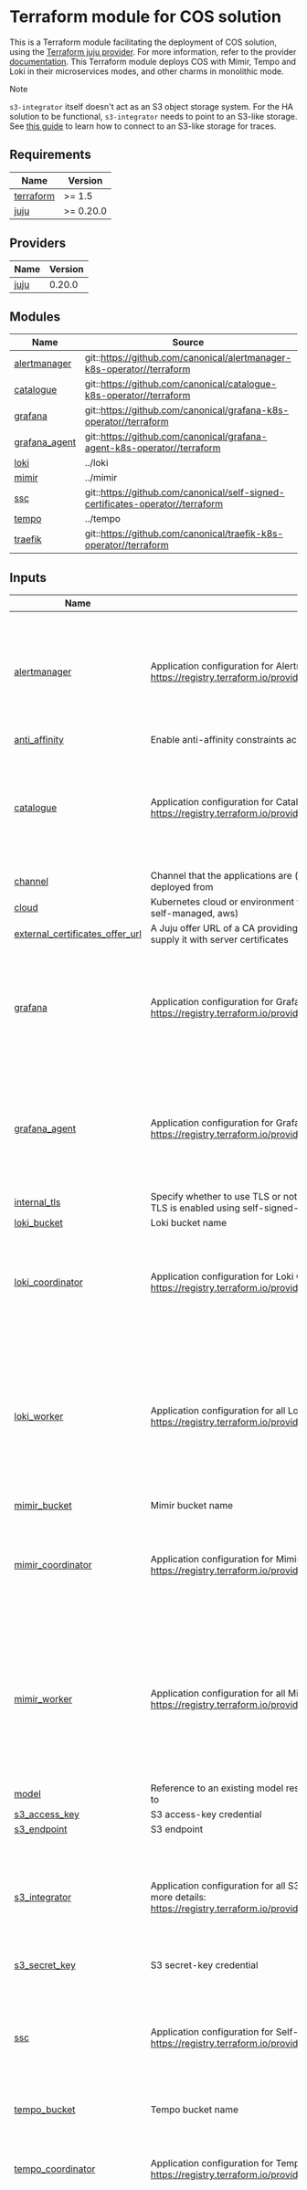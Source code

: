 # Terraform module for COS solution

This is a Terraform module facilitating the deployment of COS solution, using the [Terraform juju provider](https://github.com/juju/terraform-provider-juju/). For more information, refer to the provider [documentation](https://registry.terraform.io/providers/juju/juju/latest/docs). This Terraform module deploys COS with Mimir, Tempo and Loki in their microservices modes, and other charms in monolithic mode.

> [!NOTE]
> `s3-integrator` itself doesn't act as an S3 object storage system. For the HA solution to be functional, `s3-integrator` needs to point to an S3-like storage. See [this guide](https://discourse.charmhub.io/t/cos-lite-docs-set-up-minio/15211) to learn how to connect to an S3-like storage for traces.

<!-- BEGIN_TF_DOCS -->
## Requirements

| Name | Version |
|------|---------|
| <a name="requirement_terraform"></a> [terraform](#requirement\_terraform) | >= 1.5 |
| <a name="requirement_juju"></a> [juju](#requirement\_juju) | >= 0.20.0 |

## Providers

| Name | Version |
|------|---------|
| <a name="provider_juju"></a> [juju](#provider\_juju) | 0.20.0 |

## Modules

| Name | Source | Version |
|------|--------|---------|
| <a name="module_alertmanager"></a> [alertmanager](#module\_alertmanager) | git::https://github.com/canonical/alertmanager-k8s-operator//terraform | n/a |
| <a name="module_catalogue"></a> [catalogue](#module\_catalogue) | git::https://github.com/canonical/catalogue-k8s-operator//terraform | n/a |
| <a name="module_grafana"></a> [grafana](#module\_grafana) | git::https://github.com/canonical/grafana-k8s-operator//terraform | n/a |
| <a name="module_grafana_agent"></a> [grafana\_agent](#module\_grafana\_agent) | git::https://github.com/canonical/grafana-agent-k8s-operator//terraform | n/a |
| <a name="module_loki"></a> [loki](#module\_loki) | ../loki | n/a |
| <a name="module_mimir"></a> [mimir](#module\_mimir) | ../mimir | n/a |
| <a name="module_ssc"></a> [ssc](#module\_ssc) | git::https://github.com/canonical/self-signed-certificates-operator//terraform | n/a |
| <a name="module_tempo"></a> [tempo](#module\_tempo) | ../tempo | n/a |
| <a name="module_traefik"></a> [traefik](#module\_traefik) | git::https://github.com/canonical/traefik-k8s-operator//terraform | n/a |

## Inputs

| Name | Description | Type | Default | Required |
|------|-------------|------|---------|:--------:|
| <a name="input_alertmanager"></a> [alertmanager](#input\_alertmanager) | Application configuration for Alertmanager. For more details: https://registry.terraform.io/providers/juju/juju/latest/docs/resources/application | <pre>object({<br/>    app_name           = optional(string, "alertmanager")<br/>    config             = optional(map(string), {})<br/>    constraints        = optional(string, "arch=amd64")<br/>    revision           = optional(number, null)<br/>    storage_directives = optional(map(string), {})<br/>    units              = optional(number, 1)<br/>  })</pre> | `{}` | no |
| <a name="input_anti_affinity"></a> [anti\_affinity](#input\_anti\_affinity) | Enable anti-affinity constraints across all HA modules (Mimir, Loki, Tempo) | `bool` | `true` | no |
| <a name="input_catalogue"></a> [catalogue](#input\_catalogue) | Application configuration for Catalogue. For more details: https://registry.terraform.io/providers/juju/juju/latest/docs/resources/application | <pre>object({<br/>    app_name           = optional(string, "catalogue")<br/>    config             = optional(map(string), {})<br/>    constraints        = optional(string, "arch=amd64")<br/>    revision           = optional(number, null)<br/>    storage_directives = optional(map(string), {})<br/>    units              = optional(number, 1)<br/>  })</pre> | `{}` | no |
| <a name="input_channel"></a> [channel](#input\_channel) | Channel that the applications are (unless overwritten by external\_channels) deployed from | `string` | n/a | yes |
| <a name="input_cloud"></a> [cloud](#input\_cloud) | Kubernetes cloud or environment where this COS module will be deployed (e.g self-managed, aws) | `string` | `"self-managed"` | no |
| <a name="input_external_certificates_offer_url"></a> [external\_certificates\_offer\_url](#input\_external\_certificates\_offer\_url) | A Juju offer URL of a CA providing the 'tls\_certificates' integration for Traefik to supply it with server certificates | `string` | `null` | no |
| <a name="input_grafana"></a> [grafana](#input\_grafana) | Application configuration for Grafana. For more details: https://registry.terraform.io/providers/juju/juju/latest/docs/resources/application | <pre>object({<br/>    app_name           = optional(string, "grafana")<br/>    config             = optional(map(string), {})<br/>    constraints        = optional(string, "arch=amd64")<br/>    revision           = optional(number, null)<br/>    storage_directives = optional(map(string), {})<br/>    units              = optional(number, 1)<br/>  })</pre> | `{}` | no |
| <a name="input_grafana_agent"></a> [grafana\_agent](#input\_grafana\_agent) | Application configuration for Grafana Agent. For more details: https://registry.terraform.io/providers/juju/juju/latest/docs/resources/application | <pre>object({<br/>    app_name           = optional(string, "grafana-agent")<br/>    config             = optional(map(string), {})<br/>    constraints        = optional(string, "arch=amd64")<br/>    revision           = optional(number, null)<br/>    storage_directives = optional(map(string), {})<br/>    units              = optional(number, 1)<br/>  })</pre> | `{}` | no |
| <a name="input_internal_tls"></a> [internal\_tls](#input\_internal\_tls) | Specify whether to use TLS or not for internal COS communication. By default, TLS is enabled using self-signed-certificates | `bool` | `true` | no |
| <a name="input_loki_bucket"></a> [loki\_bucket](#input\_loki\_bucket) | Loki bucket name | `string` | n/a | yes |
| <a name="input_loki_coordinator"></a> [loki\_coordinator](#input\_loki\_coordinator) | Application configuration for Loki Coordinator. For more details: https://registry.terraform.io/providers/juju/juju/latest/docs/resources/application | <pre>object({<br/>    config             = optional(map(string), {})<br/>    constraints        = optional(string, "arch=amd64")<br/>    revision           = optional(number, null)<br/>    storage_directives = optional(map(string), {})<br/>    units              = optional(number, 3)<br/>  })</pre> | `{}` | no |
| <a name="input_loki_worker"></a> [loki\_worker](#input\_loki\_worker) | Application configuration for all Loki Workers. For more details: https://registry.terraform.io/providers/juju/juju/latest/docs/resources/application | <pre>object({<br/>    backend_config     = optional(map(string), {})<br/>    read_config        = optional(map(string), {})<br/>    write_config       = optional(map(string), {})<br/>    constraints        = optional(string, "arch=amd64")<br/>    revision           = optional(number, null)<br/>    storage_directives = optional(map(string), {})<br/>    backend_units      = optional(number, 3)<br/>    read_units         = optional(number, 3)<br/>    write_units        = optional(number, 3)<br/>  })</pre> | `{}` | no |
| <a name="input_mimir_bucket"></a> [mimir\_bucket](#input\_mimir\_bucket) | Mimir bucket name | `string` | n/a | yes |
| <a name="input_mimir_coordinator"></a> [mimir\_coordinator](#input\_mimir\_coordinator) | Application configuration for Mimir Coordinator. For more details: https://registry.terraform.io/providers/juju/juju/latest/docs/resources/application | <pre>object({<br/>    config             = optional(map(string), {})<br/>    constraints        = optional(string, "arch=amd64")<br/>    revision           = optional(number, null)<br/>    storage_directives = optional(map(string), {})<br/>    units              = optional(number, 3)<br/>  })</pre> | `{}` | no |
| <a name="input_mimir_worker"></a> [mimir\_worker](#input\_mimir\_worker) | Application configuration for all Mimir Workers. For more details: https://registry.terraform.io/providers/juju/juju/latest/docs/resources/application | <pre>object({<br/>    backend_config     = optional(map(string), {})<br/>    read_config        = optional(map(string), {})<br/>    write_config       = optional(map(string), {})<br/>    constraints        = optional(string, "arch=amd64")<br/>    revision           = optional(number, null)<br/>    storage_directives = optional(map(string), {})<br/>    backend_units      = optional(number, 3)<br/>    read_units         = optional(number, 3)<br/>    write_units        = optional(number, 3)<br/>  })</pre> | `{}` | no |
| <a name="input_model"></a> [model](#input\_model) | Reference to an existing model resource or data source for the model to deploy to | `string` | n/a | yes |
| <a name="input_s3_access_key"></a> [s3\_access\_key](#input\_s3\_access\_key) | S3 access-key credential | `string` | n/a | yes |
| <a name="input_s3_endpoint"></a> [s3\_endpoint](#input\_s3\_endpoint) | S3 endpoint | `string` | n/a | yes |
| <a name="input_s3_integrator"></a> [s3\_integrator](#input\_s3\_integrator) | Application configuration for all S3-integrators in coordinated workers. For more details: https://registry.terraform.io/providers/juju/juju/latest/docs/resources/application | <pre>object({<br/>    channel            = optional(string, "2/edge")<br/>    config             = optional(map(string), {})<br/>    constraints        = optional(string, "arch=amd64")<br/>    revision           = optional(number, 157) # FIXME: https://github.com/canonical/observability/issues/342<br/>    storage_directives = optional(map(string), {})<br/>    units              = optional(number, 1)<br/>  })</pre> | `{}` | no |
| <a name="input_s3_secret_key"></a> [s3\_secret\_key](#input\_s3\_secret\_key) | S3 secret-key credential | `string` | n/a | yes |
| <a name="input_ssc"></a> [ssc](#input\_ssc) | Application configuration for Self-signed-certificates. For more details: https://registry.terraform.io/providers/juju/juju/latest/docs/resources/application | <pre>object({<br/>    app_name           = optional(string, "ca")<br/>    channel            = optional(string, "1/stable")<br/>    config             = optional(map(string), {})<br/>    constraints        = optional(string, "arch=amd64")<br/>    revision           = optional(number, null)<br/>    storage_directives = optional(map(string), {})<br/>    units              = optional(number, 1)<br/>  })</pre> | `{}` | no |
| <a name="input_tempo_bucket"></a> [tempo\_bucket](#input\_tempo\_bucket) | Tempo bucket name | `string` | n/a | yes |
| <a name="input_tempo_coordinator"></a> [tempo\_coordinator](#input\_tempo\_coordinator) | Application configuration for Tempo Coordinator. For more details: https://registry.terraform.io/providers/juju/juju/latest/docs/resources/application | <pre>object({<br/>    config             = optional(map(string), {})<br/>    constraints        = optional(string, "arch=amd64")<br/>    revision           = optional(number, null)<br/>    storage_directives = optional(map(string), {})<br/>    units              = optional(number, 3)<br/>  })</pre> | `{}` | no |
| <a name="input_tempo_worker"></a> [tempo\_worker](#input\_tempo\_worker) | Application configuration for all Tempo workers. For more details: https://registry.terraform.io/providers/juju/juju/latest/docs/resources/application | <pre>object({<br/>    querier_config           = optional(map(string), {})<br/>    query_frontend_config    = optional(map(string), {})<br/>    ingester_config          = optional(map(string), {})<br/>    distributor_config       = optional(map(string), {})<br/>    compactor_config         = optional(map(string), {})<br/>    metrics_generator_config = optional(map(string), {})<br/>    constraints              = optional(string, "arch=amd64")<br/>    revision                 = optional(number, null)<br/>    storage_directives       = optional(map(string), {})<br/>    compactor_units          = optional(number, 3)<br/>    distributor_units        = optional(number, 3)<br/>    ingester_units           = optional(number, 3)<br/>    metrics_generator_units  = optional(number, 3)<br/>    querier_units            = optional(number, 3)<br/>    query_frontend_units     = optional(number, 3)<br/>  })</pre> | `{}` | no |
| <a name="input_traefik"></a> [traefik](#input\_traefik) | Application configuration for Traefik. For more details: https://registry.terraform.io/providers/juju/juju/latest/docs/resources/application | <pre>object({<br/>    app_name           = optional(string, "traefik")<br/>    channel            = optional(string, "latest/stable")<br/>    config             = optional(map(string), {})<br/>    constraints        = optional(string, "arch=amd64")<br/>    revision           = optional(number, null)<br/>    storage_directives = optional(map(string), {})<br/>    units              = optional(number, 1)<br/>  })</pre> | `{}` | no |

## Outputs

| Name | Description |
|------|-------------|
| <a name="output_components"></a> [components](#output\_components) | All Terraform charm modules which make up this product module |
| <a name="output_offers"></a> [offers](#output\_offers) | All Juju offers which are exposed by this product module |
<!-- END_TF_DOCS -->

## Usage


### Basic usage

Users should ensure that Terraform is aware of the `juju_model` dependency of the charm module.

To deploy this module with its needed dependency, you can run `terraform apply -var="model=<MODEL_NAME>" -auto-approve`. This would deploy all COS HA solution modules in the same model.

### High Availability

By default, this Terraform module will deploy each worker with `3` unit. If you want to scale each Loki, Mimir or Tempo worker unit please check the variables available for that purpose in `variables.tf`.

### Minimal sample deployment.

In order to deploy COS create a `main.tf` file with the following content:

```hcl
terraform {
  required_version = ">= 1.5"
  required_providers {
    aws = {
      source  = "hashicorp/aws"
      version = "~> 5.0"
    }
    null = {
      source  = "hashicorp/null"
      version = "~> 3.0"
    }
  }
}

# COS module that deploy the whole Canonical Observability Stack
module "cos" {
    source                        = "git::https://github.com/canonical/observability-stack//terraform/cos"
    model                         = "cos"
    channel                       = "1/stable"
    cloud                         = "self-managed"
    s3_endpoint                   = "http://S3_HOST_IP:8080"
    s3_secret_key                 = "secret-key"
    s3_access_key                 = "access-key"
    loki_bucket                   = "loki"
    mimir_bucket                  = "mimir"
    tempo_bucket                  = "tempo"
}
```

Then, use terraform to deploy the module:

```shell
terraform init
terraform apply
```

Some minutes after running these two commands, we have a distributed COS deployment!

```shell
$ juju status --relations
Model  Controller  Cloud/Region        Version  SLA          Timestamp
cos    microk8s    microk8s/localhost  3.6.2    unsupported  20:16:42-03:00

App                       Version  Status  Scale  Charm                     Channel      Rev  Address         Exposed  Message
alertmanager              0.27.0   active      1  alertmanager-k8s          latest/edge  156  10.152.183.57   no
catalogue                          active      1  catalogue-k8s             latest/edge   81  10.152.183.88   no
grafana                   9.5.3    active      1  grafana-k8s               latest/edge  141  10.152.183.138  no
grafana-agent             0.40.4   active      1  grafana-agent-k8s         latest/edge  112  10.152.183.37   no       grafana-dashboards-provider: off
loki                               active      3  loki-coordinator-k8s      latest/edge   20  10.152.183.201  no
loki-backend              3.0.0    active      3  loki-worker-k8s           latest/edge   34  10.152.183.112  no       backend ready.
loki-read                 3.0.0    active      3  loki-worker-k8s           latest/edge   34  10.152.183.87   no       read ready.
loki-s3-integrator                 active      1  s3-integrator             latest/edge  139  10.152.183.20   no
loki-write                3.0.0    active      3  loki-worker-k8s           latest/edge   34  10.152.183.167  no       write ready.
mimir                              active      3  mimir-coordinator-k8s     latest/edge   38  10.152.183.207  no
mimir-backend             2.13.0   active      3  mimir-worker-k8s          latest/edge   45  10.152.183.45   no       backend ready.
mimir-read                2.13.0   active      3  mimir-worker-k8s          latest/edge   45  10.152.183.160  no       read ready.
mimir-s3-integrator                active      1  s3-integrator             latest/edge  139  10.152.183.85   no
mimir-write               2.13.0   active      3  mimir-worker-k8s          latest/edge   45  10.152.183.125  no       write ready.
self-signed-certificates           active      1  self-signed-certificates  1/edge       268  10.152.183.34   no
tempo                              active      3  tempo-coordinator-k8s     latest/edge   70  10.152.183.72   no
tempo-compactor           2.7.1    active      3  tempo-worker-k8s          latest/edge   52  10.152.183.99   no       compactor ready.
tempo-distributor         2.7.1    active      3  tempo-worker-k8s          latest/edge   52  10.152.183.162  no       distributor ready.
tempo-ingester            2.7.1    active      3  tempo-worker-k8s          latest/edge   52  10.152.183.195  no       ingester ready.
tempo-metrics-generator   2.7.1    active      3  tempo-worker-k8s          latest/edge   52  10.152.183.122  no       metrics-generator ready.
tempo-querier             2.7.1    active      3  tempo-worker-k8s          latest/edge   52  10.152.183.136  no       querier ready.
tempo-query-frontend      2.7.1    active      3  tempo-worker-k8s          latest/edge   52  10.152.183.105  no       query-frontend ready.
tempo-s3-integrator                active      1  s3-integrator             latest/edge  139  10.152.183.121  no
traefik                   2.11.0   active      1  traefik-k8s               latest/edge  234  10.152.183.110  no       Serving at 192.168.1.244

Unit                         Workload  Agent  Address       Ports  Message
alertmanager/0*              active    idle   10.1.167.134
catalogue/0*                 active    idle   10.1.167.150
grafana-agent/0*             active    idle   10.1.167.149         grafana-dashboards-provider: off
grafana/0*                   active    idle   10.1.167.173
loki-backend/0*              active    idle   10.1.167.148         backend ready.
loki-backend/1               active    idle   10.1.167.171         backend ready.
loki-backend/2               active    idle   10.1.167.188         backend ready.
loki-read/0                  active    idle   10.1.167.153         read ready.
loki-read/1                  active    idle   10.1.167.180         read ready.
loki-read/2*                 active    idle   10.1.167.183         read ready.
loki-s3-integrator/0*        active    idle   10.1.167.169
loki-write/0*                active    idle   10.1.167.144         write ready.
loki-write/1                 active    idle   10.1.167.142         write ready.
loki-write/2                 active    idle   10.1.167.187         write ready.
loki/0*                      active    idle   10.1.167.174
mimir-backend/0*             active    idle   10.1.167.139         backend ready.
mimir-backend/1              active    idle   10.1.167.128         backend ready.
mimir-backend/2              active    idle   10.1.167.177         backend ready.
mimir-read/0*                active    idle   10.1.167.151         read ready.
mimir-read/1                 active    idle   10.1.167.163         read ready.
mimir-read/2                 active    idle   10.1.167.132         read ready.
mimir-s3-integrator/0*       active    idle   10.1.167.137
mimir-write/0*               active    idle   10.1.167.152         write ready.
mimir-write/1                active    idle   10.1.167.167         write ready.
mimir-write/2                active    idle   10.1.167.143         write ready.
mimir/0*                     active    idle   10.1.167.135
self-signed-certificates/0*  active    idle   10.1.167.166
tempo-compactor/0            active    idle   10.1.167.181         compactor ready.
tempo-compactor/1*           active    idle   10.1.167.168         compactor ready.
tempo-compactor/2            active    idle   10.1.167.129         compactor ready.
tempo-distributor/0*         active    idle   10.1.167.157         distributor ready.
tempo-distributor/1          active    idle   10.1.167.131         distributor ready.
tempo-distributor/2          active    idle   10.1.167.186         distributor ready.
tempo-ingester/0*            active    idle   10.1.167.191         ingester ready.
tempo-ingester/1             active    idle   10.1.167.133         ingester ready.
tempo-ingester/2             active    idle   10.1.167.179         ingester ready.
tempo-metrics-generator/0*   active    idle   10.1.167.147         metrics-generator ready.
tempo-metrics-generator/1    active    idle   10.1.167.159         metrics-generator ready.
tempo-metrics-generator/2    active    idle   10.1.167.146         metrics-generator ready.
tempo-querier/0              active    idle   10.1.167.170         querier ready.
tempo-querier/1              active    idle   10.1.167.140         querier ready.
tempo-querier/2*             active    idle   10.1.167.165         querier ready.
tempo-query-frontend/0*      active    idle   10.1.167.162         query-frontend ready.
tempo-query-frontend/1       active    idle   10.1.167.190         query-frontend ready.
tempo-query-frontend/2       active    idle   10.1.167.184         query-frontend ready.
tempo-s3-integrator/0*       active    idle   10.1.167.172
tempo/0*                     active    idle   10.1.167.189
traefik/0*                   active    idle   10.1.167.182         Serving at 192.168.1.244

Integration provider                     Requirer                                 Interface                Type     Message
alertmanager:alerting                    loki:alertmanager                        alertmanager_dispatch    regular
alertmanager:alerting                    mimir:alertmanager                       alertmanager_dispatch    regular
alertmanager:grafana-dashboard           grafana:grafana-dashboard                grafana_dashboard        regular
alertmanager:grafana-source              grafana:grafana-source                   grafana_datasource       regular
alertmanager:replicas                    alertmanager:replicas                    alertmanager_replica     peer
alertmanager:self-metrics-endpoint       grafana-agent:metrics-endpoint           prometheus_scrape        regular
catalogue:catalogue                      alertmanager:catalogue                   catalogue                regular
catalogue:catalogue                      grafana:catalogue                        catalogue                regular
catalogue:catalogue                      mimir:catalogue                          catalogue                regular
catalogue:catalogue                      tempo:catalogue                          catalogue                regular
catalogue:replicas                       catalogue:replicas                       catalogue_replica        peer
grafana-agent:logging-provider           loki:logging-consumer                    loki_push_api            regular
grafana-agent:logging-provider           tempo:logging                            loki_push_api            regular
grafana-agent:peers                      grafana-agent:peers                      grafana_agent_replica    peer
grafana-agent:tracing-provider           grafana:charm-tracing                    tracing                  regular
grafana-agent:tracing-provider           loki:charm-tracing                       tracing                  regular
grafana-agent:tracing-provider           mimir:charm-tracing                      tracing                  regular
grafana:grafana                          grafana:grafana                          grafana_peers            peer
grafana:replicas                         grafana:replicas                         grafana_replicas         peer
loki-s3-integrator:s3-credentials        loki:s3                                  s3                       regular
loki-s3-integrator:s3-integrator-peers   loki-s3-integrator:s3-integrator-peers   s3-integrator-peers      peer
loki:grafana-dashboards-provider         grafana:grafana-dashboard                grafana_dashboard        regular
loki:grafana-source                      grafana:grafana-source                   grafana_datasource       regular
loki:logging                             grafana-agent:logging-consumer           loki_push_api            regular
loki:loki-cluster                        loki-backend:loki-cluster                loki_cluster             regular
loki:loki-cluster                        loki-read:loki-cluster                   loki_cluster             regular
loki:loki-cluster                        loki-write:loki-cluster                  loki_cluster             regular
loki:self-metrics-endpoint               grafana-agent:metrics-endpoint           prometheus_scrape        regular
mimir-s3-integrator:s3-credentials       mimir:s3                                 s3                       regular
mimir-s3-integrator:s3-integrator-peers  mimir-s3-integrator:s3-integrator-peers  s3-integrator-peers      peer
mimir:grafana-dashboards-provider        grafana:grafana-dashboard                grafana_dashboard        regular
mimir:grafana-source                     grafana:grafana-source                   grafana_datasource       regular
mimir:mimir-cluster                      mimir-backend:mimir-cluster              mimir_cluster            regular
mimir:mimir-cluster                      mimir-read:mimir-cluster                 mimir_cluster            regular
mimir:mimir-cluster                      mimir-write:mimir-cluster                mimir_cluster            regular
mimir:receive-remote-write               grafana-agent:send-remote-write          prometheus_remote_write  regular
mimir:receive-remote-write               tempo:send-remote-write                  prometheus_remote_write  regular
mimir:self-metrics-endpoint              grafana-agent:metrics-endpoint           prometheus_scrape        regular
tempo-s3-integrator:s3-credentials       tempo:s3                                 s3                       regular
tempo-s3-integrator:s3-integrator-peers  tempo-s3-integrator:s3-integrator-peers  s3-integrator-peers      peer
tempo:grafana-source                     grafana:grafana-source                   grafana_datasource       regular
tempo:metrics-endpoint                   grafana-agent:metrics-endpoint           prometheus_scrape        regular
tempo:peers                              tempo:peers                              tempo_peers              peer
tempo:tempo-cluster                      tempo-compactor:tempo-cluster            tempo_cluster            regular
tempo:tempo-cluster                      tempo-distributor:tempo-cluster          tempo_cluster            regular
tempo:tempo-cluster                      tempo-ingester:tempo-cluster             tempo_cluster            regular
tempo:tempo-cluster                      tempo-metrics-generator:tempo-cluster    tempo_cluster            regular
tempo:tempo-cluster                      tempo-querier:tempo-cluster              tempo_cluster            regular
tempo:tempo-cluster                      tempo-query-frontend:tempo-cluster       tempo_cluster            regular
tempo:tracing                            grafana-agent:tracing                    tracing                  regular
traefik:ingress                          alertmanager:ingress                     ingress                  regular
traefik:ingress                          catalogue:ingress                        ingress                  regular
traefik:ingress                          loki:ingress                             ingress                  regular
traefik:ingress                          mimir:ingress                            ingress                  regular
traefik:peers                            traefik:peers                            traefik_peers            peer
traefik:traefik-route                    grafana:ingress                          traefik_route            regular
traefik:traefik-route                    tempo:ingress                            traefik_route            regular
```

### Deploy COS on AWS EKS

> **Note:** This deployment assumes that the required AWS infrastructure is already provisioned and that a Juju controller has been bootstrapped.  
> Additionally, a Juju model must be ready in advance.
> 
> See [provision AWS infrastructure](../aws-infra/README.md)

In order to deploy COS on AWS, create a `main.tf` file with the following content.

```hcl
# COS module that deploy the whole Canonical Observability Stack
module "cos" {
  source        = "git::https://github.com/canonical/observability-stack//terraform/cos"
  model         = "cos"
  channel       = "1/stable"
  cloud         = "aws"
  s3_endpoint   = "http://S3_HOST_IP:8080"
  s3_secret_key = "secret-key"
  s3_access_key = "access-key"
  loki_bucket   = "loki"
  mimir_bucket  = "mimir"
  tempo_bucket  = "tempo"
}
```

Then, use terraform to deploy the module:
```bash
terraform init
terraform apply
```

